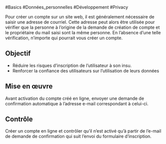 
#Basics #Données_personnelles #Développement #Privacy

Pour créer un compte sur un site web, il est généralement nécessaire de saisir une adresse de courriel. Cette adresse peut alors être utilisée pour vérifier que la personne à l’origine de la demande de création de compte et le propriétaire du mail saisi sont la même personne. En l’absence d’une telle vérification, n’importe qui pourrait vous créer un compte.


## Objectif

* Réduire les risques d’inscription de l’utilisateur à son insu.
* Renforcer la confiance des utilisateurs sur l’utilisation de leurs données

## Mise en œuvre

Avant activation du compte créé en ligne, envoyer une demande de confirmation automatique à l’adresse e-mail correspondant à celui-ci.

## Contrôle

Créer un compte en ligne et contrôler qu’il n’est activé qu’à partir de l’e-mail de demande de confirmation qui suit l’envoi du formulaire d’inscription.

